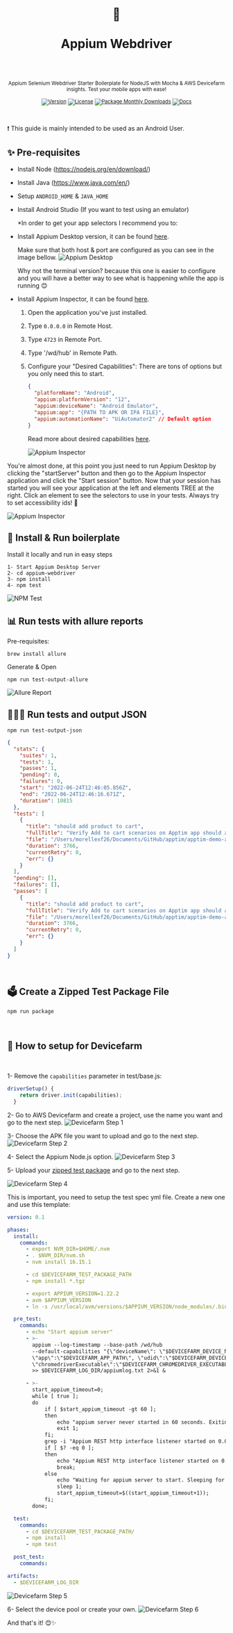 <div align="center">
  <h1>
    <br/>
    📱
    <br />
    <br />
    Appium Webdriver
    <br />
    <br />
  </h1>
  <sup>
    <br />
 Appium Selenium Webdriver Starter Boilerplate for NodeJS with Mocha & AWS Devicefarm insights. Test your mobile apps with ease!</em>
    <br />
    <br /

[![Version](https://img.shields.io/github/v/tag/morellexf26/appium-webdriver?label=%20&style=for-the-badge)](https://github.com/morellexf26/appium-webdriver/releases)
[![License](https://img.shields.io/badge/-MIT-f56565.svg?longCache=true&style=for-the-badge)](https://github.com/morellexf26/appium-webdriver/blob/main/LICENSE)
[![Package Monthly Downloads](https://img.shields.io/npm/dm/appium-webdriver?label=%20&style=for-the-badge)](https://www.npmjs.com/package/appium-webdriver)
[![Docs](https://img.shields.io/badge/-Docs-blue.svg?style=for-the-badge)](https://www.selenium.dev/documentation/overview/)

  </sup>
</div>

<br>

❗️ This guide is mainly intended to be used as an Android User.

## ✨ Pre-requisites

- Install Node (https://nodejs.org/en/download/)
- Install Java (https://www.java.com/en/)
- Setup `ANDROID_HOME` & `JAVA_HOME`
- Install Android Studio (If you want to test using an emulator)

  \*In order to get your app selectors I recommend you to:

- Install Appium Desktop version, it can be found [here](https://github.com/appium/appium-desktop/releases/).

  Make sure that both host & port are configured as you can see in the image bellow.
  <img alt='Appium Desktop' src="./screenshots/appium-gui.png" />

  Why not the terminal version? because this one is easier to configure and you will have a better way to see what is happening while the app is running 😊

- Install Appium Inspector, it can be found [here](https://github.com/appium/appium-inspector/releases).

  1. Open the application you've just installed.
  2. Type `0.0.0.0` in Remote Host.
  3. Type `4723` in Remote Port.
  4. Type '/wd/hub' in Remote Path.
  5. Configure your "Desired Capabilities":
     There are tons of options but you only need this to start.

     ```json
     {
       "platformName": "Android",
       "appium:platformVersion": "12",
       "appium:deviceName": "Android Emulator",
       "appium:app": "{PATH TO APK OR IPA FILE}",
       "appium:automationName": "UiAutomator2" // Default option
     }
     ```

     Read more about desired capabilities [here](https://github.com/appium/appium/blob/master/docs/en/writing-running-appium/caps.md).

     <img alt='Appium Inspector' src="./screenshots/appium-inspector.png" />

You're almost done, at this point you just need to run Appium Desktop by clicking the "startServer" button and then go to the Appium Inspector application and click the "Start session" button. Now that your session has started you will see your application at the left and elements TREE at the right. Click an element to see the selectors to use in your tests.
Always try to set accessibility ids! 🫡

<img alt='Appium Inspector' src="./screenshots/appium-inspector-2.png" />

<br>

## 🚀 Install & Run boilerplate

Install it locally and run in easy steps

```
1- Start Appium Desktop Server
2- cd appium-webdriver
3- npm install
4- npm test
```

<img alt='NPM Test' src="./screenshots/npm-test.png" />

## 📊 Run tests with allure reports

Pre-requisites:
```
brew install allure
```
Generate & Open
```
npm run test-output-allure
```

<img alt='Allure Report' src="./screenshots/allure-report.png" />

## 👨🏼‍🎨 Run tests and output JSON
```
npm run test-output-json
```

```json
{
  "stats": {
    "suites": 1,
    "tests": 1,
    "passes": 1,
    "pending": 0,
    "failures": 0,
    "start": "2022-06-24T12:46:05.856Z",
    "end": "2022-06-24T12:46:16.671Z",
    "duration": 10815
  },
  "tests": [
    {
      "title": "should add product to cart",
      "fullTitle": "Verify Add to cart scenarios on Apptim app should add product to cart",
      "file": "/Users/morellexf26/Documents/GitHub/apptim/apptim-demo-android-tests/nodejswd/test/specs/index.js",
      "duration": 3766,
      "currentRetry": 0,
      "err": {}
    }
  ],
  "pending": [],
  "failures": [],
  "passes": [
    {
      "title": "should add product to cart",
      "fullTitle": "Verify Add to cart scenarios on Apptim app should add product to cart",
      "file": "/Users/morellexf26/Documents/GitHub/apptim/apptim-demo-android-tests/nodejswd/test/specs/index.js",
      "duration": 3766,
      "currentRetry": 0,
      "err": {}
    }
  ]
}
```

<br>

<div id="create-zipped-test-package">

## 🗳 Create a Zipped Test Package File

```
npm run package
```
</div>

<br>

## 📱 How to setup for Devicefarm

<br>

1- Remove the `capabilities` parameter in test/base.js:
```js
driverSetup() {
    return driver.init(capabilities);
  }
```

2- Go to AWS Devicefarm and create a project, use the name you want and go to the next step.
<img alt='Devicefarm Step 1' src="./screenshots/devicefarm/1.png" />

3- Choose the APK file you want to upload and go to the next step.
<img alt='Devicefarm Step 2' src="./screenshots/devicefarm/2.png" />

4- Select the Appium Node.js option.
<img alt='Devicefarm Step 3' src="./screenshots/devicefarm/3.png" />

5- Upload your <a href="#create-zipped-test-package">zipped test package</a> and go to the next step.

<img alt='Devicefarm Step 4' src="./screenshots/devicefarm/4.png" />

This is important, you need to setup the test spec yml file. Create a new one and use this template:

```yml
version: 0.1

phases:
  install:
    commands:
      - export NVM_DIR=$HOME/.nvm
      - . $NVM_DIR/nvm.sh
      - nvm install 16.15.1

      - cd $DEVICEFARM_TEST_PACKAGE_PATH
      - npm install *.tgz

      - export APPIUM_VERSION=1.22.2
      - avm $APPIUM_VERSION
      - ln -s /usr/local/avm/versions/$APPIUM_VERSION/node_modules/.bin/appium  /usr/local/avm/versions/$APPIUM_VERSION/node_modules/appium/bin/appium.js

  pre_test:
    commands:
      - echo "Start appium server"
      - >-
        appium --log-timestamp --base-path /wd/hub
        --default-capabilities "{\"deviceName\": \"$DEVICEFARM_DEVICE_NAME\", \"platformName\":\"$DEVICEFARM_DEVICE_PLATFORM_NAME\",
        \"app\":\"$DEVICEFARM_APP_PATH\", \"udid\":\"$DEVICEFARM_DEVICE_UDID\", \"platformVersion\":\"$DEVICEFARM_DEVICE_OS_VERSION\",
        \"chromedriverExecutable\":\"$DEVICEFARM_CHROMEDRIVER_EXECUTABLE\"}"
        >> $DEVICEFARM_LOG_DIR/appiumlog.txt 2>&1 &

      - >-
        start_appium_timeout=0;
        while [ true ];
        do
            if [ $start_appium_timeout -gt 60 ];
            then
                echo "appium server never started in 60 seconds. Exiting";
                exit 1;
            fi;
            grep -i "Appium REST http interface listener started on 0.0.0.0:4723" $DEVICEFARM_LOG_DIR/appiumlog.txt >> /dev/null 2>&1;
            if [ $? -eq 0 ];
            then
                echo "Appium REST http interface listener started on 0.0.0.0:4723";
                break;
            else
                echo "Waiting for appium server to start. Sleeping for 1 second";
                sleep 1;
                start_appium_timeout=$((start_appium_timeout+1));
            fi;
        done;

  test:
    commands:
      - cd $DEVICEFARM_TEST_PACKAGE_PATH/
      - npm install
      - npm test

  post_test:
    commands:

artifacts:
  - $DEVICEFARM_LOG_DIR
```

<img alt='Devicefarm Step 5' src="./screenshots/devicefarm/5.png" />

6- Select the device pool or create your own.
<img alt='Devicefarm Step 6' src="./screenshots/devicefarm/6.png" />

And that's it! 😊✨
